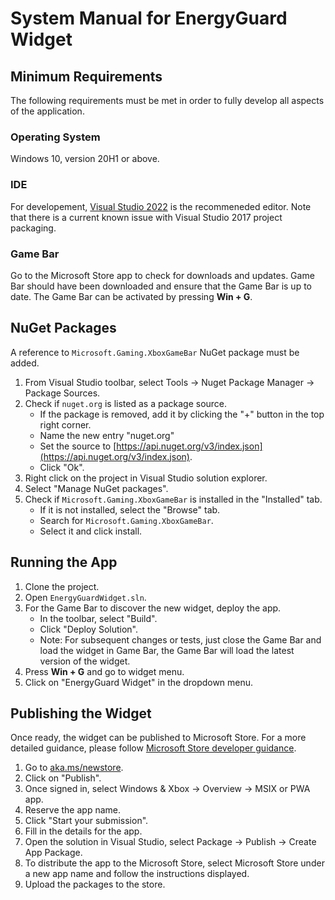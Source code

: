 # **System Manual for EnergyGuard Widget**

## Minimum Requirements

The following requirements must be met in order to fully develop all aspects of the application.

### Operating System

Windows 10, version 20H1 or above. 

### IDE

For developement, [Visual Studio 2022](https://visualstudio.microsoft.com/vs/) is the recommeneded editor. 
Note that there is a current known issue with Visual Studio 2017 project packaging.

### Game Bar

Go to the Microsoft Store app to check for downloads and updates. 
Game Bar should have been downloaded and ensure that the Game Bar is up to date. 
The Game Bar can be activated by pressing **Win + G**.

## NuGet Packages

A reference to `Microsoft.Gaming.XboxGameBar` NuGet package must be added.

1. From Visual Studio toolbar, select Tools &rarr; Nuget Package Manager &rarr; Package Sources. 
2. Check if `nuget.org` is listed as a package source.
   - If the package is removed, add it by clicking the "+" button in the top right corner.
   - Name the new entry "nuget.org"
   - Set the source to [https://api.nuget.org/v3/index.json](https://api.nuget.org/v3/index.json).
   - Click "Ok".
2. Right click on the project in Visual Studio solution explorer.
2. Select "Manage NuGet packages".
3. Check if `Microsoft.Gaming.XboxGameBar` is installed in the "Installed" tab.
   - If it is not installed, select the "Browse" tab.
   - Search for `Microsoft.Gaming.XboxGameBar`.
   - Select it and click install.

## Running the App

1. Clone the project.
2. Open `EnergyGuardWidget.sln`.
3. For the Game Bar to discover the new widget, deploy the app.
   - In the toolbar, select "Build".
   - Click "Deploy Solution".
   - Note: For subsequent changes or tests, just close the Game Bar and load the widget in Game Bar, the Game Bar will load the latest version of the widget.
4. Press **Win + G** and go to widget menu.
5. Click on "EnergyGuard Widget" in the dropdown menu.

## Publishing the Widget

Once ready, the widget can be published to Microsoft Store. 
For a more detailed guidance, please follow [Microsoft Store developer guidance](https://developer.microsoft.com/en-us/microsoft-store/).

1. Go to [aka.ms/newstore](https://developer.microsoft.com/en-us/microsoft-store/?utm_campaign=launch&utm_medium=video&utm_source=online).
2. Click on "Publish".
3. Once signed in, select Windows & Xbox &rarr; Overview &rarr; MSIX or PWA app.
4. Reserve the app name.
5. Click "Start your submission".
6. Fill in the details for the app.
7. Open the solution in Visual Studio, select Package &rarr; Publish &rarr; Create App Package.
8. To distribute the app to the Microsoft Store, select Microsoft Store under a new app name and follow the instructions displayed.
9. Upload the packages to the store.
